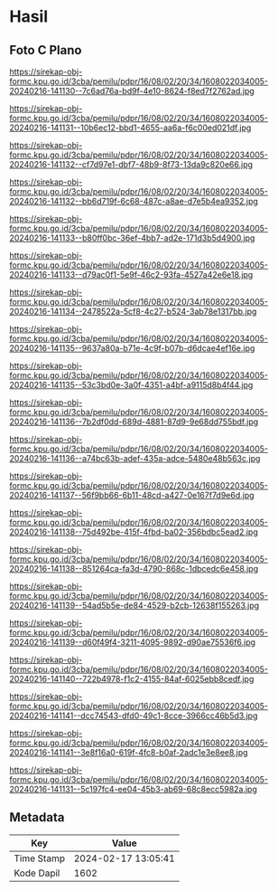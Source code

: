 # Hasil

## Foto C Plano

https://sirekap-obj-formc.kpu.go.id/3cba/pemilu/pdpr/16/08/02/20/34/1608022034005-20240216-141130--7c6ad76a-bd9f-4e10-8624-f8ed7f2762ad.jpg

https://sirekap-obj-formc.kpu.go.id/3cba/pemilu/pdpr/16/08/02/20/34/1608022034005-20240216-141131--10b6ec12-bbd1-4655-aa6a-f6c00ed021df.jpg

https://sirekap-obj-formc.kpu.go.id/3cba/pemilu/pdpr/16/08/02/20/34/1608022034005-20240216-141132--cf7d97e1-dbf7-48b9-8f73-13da9c820e66.jpg

https://sirekap-obj-formc.kpu.go.id/3cba/pemilu/pdpr/16/08/02/20/34/1608022034005-20240216-141132--bb6d719f-6c68-487c-a8ae-d7e5b4ea9352.jpg

https://sirekap-obj-formc.kpu.go.id/3cba/pemilu/pdpr/16/08/02/20/34/1608022034005-20240216-141133--b80ff0bc-36ef-4bb7-ad2e-171d3b5d4900.jpg

https://sirekap-obj-formc.kpu.go.id/3cba/pemilu/pdpr/16/08/02/20/34/1608022034005-20240216-141133--d79ac0f1-5e9f-46c2-93fa-4527a42e6e18.jpg

https://sirekap-obj-formc.kpu.go.id/3cba/pemilu/pdpr/16/08/02/20/34/1608022034005-20240216-141134--2478522a-5cf8-4c27-b524-3ab78e1317bb.jpg

https://sirekap-obj-formc.kpu.go.id/3cba/pemilu/pdpr/16/08/02/20/34/1608022034005-20240216-141135--9637a80a-b71e-4c9f-b07b-d6dcae4ef16e.jpg

https://sirekap-obj-formc.kpu.go.id/3cba/pemilu/pdpr/16/08/02/20/34/1608022034005-20240216-141135--53c3bd0e-3a0f-4351-a4bf-a9115d8b4f44.jpg

https://sirekap-obj-formc.kpu.go.id/3cba/pemilu/pdpr/16/08/02/20/34/1608022034005-20240216-141136--7b2df0dd-689d-4881-87d9-9e68dd755bdf.jpg

https://sirekap-obj-formc.kpu.go.id/3cba/pemilu/pdpr/16/08/02/20/34/1608022034005-20240216-141136--a74bc63b-adef-435a-adce-5480e48b563c.jpg

https://sirekap-obj-formc.kpu.go.id/3cba/pemilu/pdpr/16/08/02/20/34/1608022034005-20240216-141137--56f9bb66-6b11-48cd-a427-0e167f7d9e6d.jpg

https://sirekap-obj-formc.kpu.go.id/3cba/pemilu/pdpr/16/08/02/20/34/1608022034005-20240216-141138--75d492be-415f-4fbd-ba02-356bdbc5ead2.jpg

https://sirekap-obj-formc.kpu.go.id/3cba/pemilu/pdpr/16/08/02/20/34/1608022034005-20240216-141138--851264ca-fa3d-4790-868c-1dbcedc6e458.jpg

https://sirekap-obj-formc.kpu.go.id/3cba/pemilu/pdpr/16/08/02/20/34/1608022034005-20240216-141139--54ad5b5e-de84-4529-b2cb-12638f155263.jpg

https://sirekap-obj-formc.kpu.go.id/3cba/pemilu/pdpr/16/08/02/20/34/1608022034005-20240216-141139--d60f49f4-3211-4095-9892-d90ae75536f6.jpg

https://sirekap-obj-formc.kpu.go.id/3cba/pemilu/pdpr/16/08/02/20/34/1608022034005-20240216-141140--722b4978-f1c2-4155-84af-6025ebb8cedf.jpg

https://sirekap-obj-formc.kpu.go.id/3cba/pemilu/pdpr/16/08/02/20/34/1608022034005-20240216-141141--dcc74543-dfd0-49c1-8cce-3966cc46b5d3.jpg

https://sirekap-obj-formc.kpu.go.id/3cba/pemilu/pdpr/16/08/02/20/34/1608022034005-20240216-141141--3e8f16a0-619f-4fc8-b0af-2adc1e3e8ee8.jpg

https://sirekap-obj-formc.kpu.go.id/3cba/pemilu/pdpr/16/08/02/20/34/1608022034005-20240216-141131--5c197fc4-ee04-45b3-ab69-68c8ecc5982a.jpg


## Metadata

| Key        | Value               |
| ---------- | ------------------- |
| Time Stamp | 2024-02-17 13:05:41 |
| Kode Dapil | 1602                |



